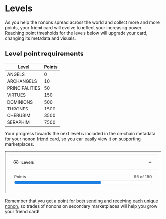 # Levels

As you help the nonons spread across the world and collect more and more points, your friend card will evolve to reflect your increasing power.
Reaching point thresholds for the levels below will upgrade your card, changing its metadata and visuals.

## Level point requirements

| Level | Points |
| ----- | ------ |
| ANGELS | 0 |
| ARCHANGELS | 10 |
| PRINCIPALITIES | 50 |
| VIRTUES | 150 |
| DOMINIONS | 500 |
| THRONES | 1500 |
| CHERUBIM | 3500 |
| SERAPHIM | 7500 |

Your progress towards the next level is included in the on-chain metadata for your nonon friend card, 
so you can easily view it on supporting marketplaces.

![nonon friend level progress](../img/level-progress.png "very engaged friend")

Remember that you get a [point for both sending and receiving each unique nonon](./points.md), so
trades of nonons on secondary marketplaces will help you grow your friend card!
